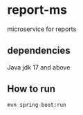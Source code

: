 # report-ms
microservice for reports

## dependencies
Java jdk 17 and above

## How to run
```
mvn spring-boot:run
```
